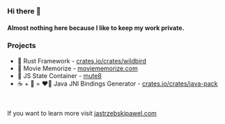 ### Hi there 👋

#### Almost nothing here because I like to keep my work private. 

### Projects
- 🦀 Rust Framework - [crates.io/crates/wildbird](https://crates.io/crates/wildbird)
- 💬 Movie Memorize - [moviememorize.com](https://moviememorize.com/home)
- 🎱 JS State Container - [mute8](https://paweljastrzebski.github.io/mute8/)
- ☕ + 🦀 = ❤️‍🔥 Java JNI Bindings Generator - [crates.io/crates/java-pack](https://crates.io/crates/java-pack)

<br />

If you want to learn more visit [jastrzebskipawel.com](https://jastrzebskipawel.com)



<!--
**PawelJastrzebski/PawelJastrzebski** is a ✨ _special_ ✨ repository because its `README.md` (this file) appears on your GitHub profile.

Here are some ideas to get you started:

- 🔭 I’m currently working on ...
- 🌱 I’m currently learning ...
- 👯 I’m looking to collaborate on ...
- 🤔 I’m looking for help with ...
- 💬 Ask me about ...
- 📫 How to reach me: ...
- 😄 Pronouns: ...
- ⚡ Fun fact: ...
-->

